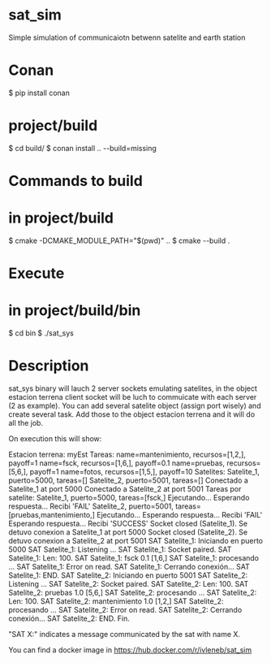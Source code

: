 # sat_sim
Simple simulation of communicaiotn betwenn satelite and earth station 

# Conan

$ pip install conan

# project/build
$ cd build/
$ conan install .. --build=missing


# Commands to build
# in project/build
$ cmake -DCMAKE_MODULE_PATH="$(pwd)" ..
$ cmake --build .


# Execute
# in project/build/bin
$ cd bin
$ ./sat_sys


# Description
sat_sys binary will lauch 2 server sockets emulating satelites, in the object estacion terrena client socket will be luch to commuicate with each server (2 as example).
You can add several satelite object (assign port wisely) and create several task. Add those to the object estacion terrena and it will do all the job.

On execution this will show:

Estacion terrena: myEst
Tareas:
name=mantenimiento, recursos=[1,2,], payoff=1
name=fsck, recursos=[1,6,], payoff=0.1
name=pruebas, recursos=[5,6,], payoff=1
name=fotos, recursos=[1,5,], payoff=10
Satelites:
Satelite_1, puerto=5000, tareas=[]
Satelite_2, puerto=5001, tareas=[]
Conectado a Satelite_1 at port 5000
Conectado a Satelite_2 at port 5001
Tareas por satelite:
Satelite_1, puerto=5000, tareas=[fsck,]
Ejecutando...
Esperando respuesta...
Recibi 'FAIL'
Satelite_2, puerto=5001, tareas=[pruebas,mantenimiento,]
Ejecutando...
Esperando respuesta...
Recibi 'FAIL'
Esperando respuesta...
Recibi 'SUCCESS'
Socket closed (Satelite_1).
Se detuvo conexion a Satelite_1 at port 5000
Socket closed (Satelite_2).
Se detuvo conexion a Satelite_2 at port 5001
SAT Satelite_1: Iniciando en puerto 5000
SAT Satelite_1: Listening ...
SAT Satelite_1: Socket paired.
SAT Satelite_1: Len: 100.
SAT Satelite_1: fsck 0.1 [1,6,]
SAT Satelite_1: procesando ...
SAT Satelite_1: Error on read.
SAT Satelite_1: Cerrando conexión...
SAT Satelite_1: END.
SAT Satelite_2: Iniciando en puerto 5001
SAT Satelite_2: Listening ...
SAT Satelite_2: Socket paired.
SAT Satelite_2: Len: 100.
SAT Satelite_2: pruebas 1.0 [5,6,]
SAT Satelite_2: procesando ...
SAT Satelite_2: Len: 100.
SAT Satelite_2: mantenimiento 1.0 [1,2,]
SAT Satelite_2: procesando ...
SAT Satelite_2: Error on read.
SAT Satelite_2: Cerrando conexión...
SAT Satelite_2: END.
Fin.

"SAT X:" indicates a message communicated by the sat with name X.

You can find a docker image in https://hub.docker.com/r/ivleneb/sat_sim
 

